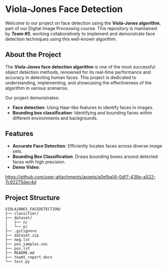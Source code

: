 
# Viola-Jones Face Detection

Welcome to our project on face detection using the **Viola-Jones algorithm**, part of our Digital Image Processing course. This repository is maintained by ***Team #5***, working collaboratively to implement and demonstrate face detection techniques using this well-known algorithm. 

## About the Project

The **Viola-Jones face detection algorithm** is one of the most successful object detection methods, renowned for its real-time performance and accuracy in detecting human faces. This project is dedicated to understanding, implementing, and showcasing the effectiveness of the algorithm in various scenarios.

Our project demonstrates:
- **Face detection**: Using Haar-like features to identify faces in images.
- **Bounding box classification**: Identifying and bounding faces within different environments and backgrounds.

## Features

- **Accurate Face Detection**: Efficiently locates faces across diverse image sets.
- **Bounding Box Classification**: Draws bounding boxes around detected faces with high precision.
- **Demo Video**:

https://github.com/user-attachments/assets/a0efba14-0df7-438e-a522-7c92275dec4d



## Project Structure

```plaintext
VIOLAJONES_FACEDETECTION/
├── classifier/              
├── dataset/                
│   ├── n/                    
│   └── p/                  
├── .gitignore               
├── dataset.zip                
├── neg.lst                   
├── pos_samples.vec           
├── pos.lst                   
├── README.md                  
├── team5_report.docx         
└── test.py                    


